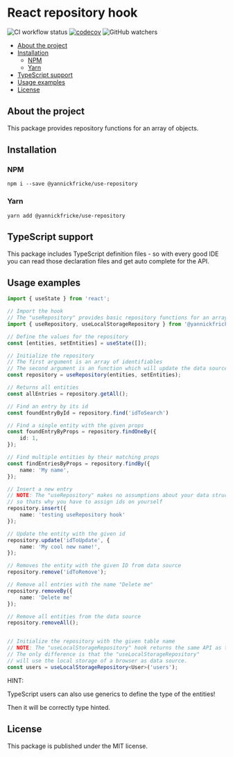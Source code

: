 # React repository hook <!-- omit in toc -->

![CI workflow status](https://img.shields.io/github/workflow/status/YannickFricke/use-repository/CI)
[![codecov](https://codecov.io/gh/YannickFricke/use-repository/branch/develop/graph/badge.svg)](https://codecov.io/gh/YannickFricke/use-repository)
![GitHub watchers](https://img.shields.io/github/watchers/YannickFricke/use-repository?style=social)

- [About the project](#about-the-project)
- [Installation](#installation)
  - [NPM](#npm)
  - [Yarn](#yarn)
- [TypeScript support](#typescript-support)
- [Usage examples](#usage-examples)
- [License](#license)

## About the project

This package provides repository functions for an array of objects.

## Installation

### NPM

```
npm i --save @yannickfricke/use-repository
```

### Yarn

```
yarn add @yannickfricke/use-repository
```

## TypeScript support

This package includes TypeScript definition files - so with every good IDE you can read those declaration files
and get auto complete for the API.

## Usage examples

```ts
import { useState } from 'react';

// Import the hook
// The "useRepository" provides basic repository functions for an array of entities
import { useRepository, useLocalStorageRepository } from '@yannickfricke/use-repository/dist';

// Define the values for the repository
const [entities, setEntities] = useState([]);

// Initialize the repository
// The first argument is an array of identifiables
// The second argument is an function which will update the data source with the new values
const repository = useRepository(entities, setEntities);

// Returns all entities
const allEntries = repository.getAll();

// Find an entry by its id
const foundEntryById = repository.find('idToSearch')

// Find a single entity with the given props
const foundEntryByProps = repository.findOneBy({
    id: 1,
});

// Find multiple entities by their matching props
const findEntriesByProps = repository.findBy({
    name: 'My name',
});

// Insert a new entry
// NOTE: The "useRepository" makes no assumptions about your data structures,
// so thats why you have to assign ids on yourself
repository.insert({
    name: 'testing useRepository hook'
});

// Update the entity with the given id
repository.update('idToUpdate', {
    name: 'My cool new name!',
});

// Removes the entity with the given ID from data source
repository.remove('idToRemove');

// Remove all entries with the name "Delete me"
repository.removeBy({
    name: 'Delete me'
});

// Remove all entities from the data source
repository.removeAll();


// Initialize the repository with the given table name
// NOTE: The "useLocalStorageRepository" hook returns the same API as the "useRepository" hook.
// The only difference is that the "useLocalStorageRepository"
// will use the local storage of a browser as data source.
const users = useLocalStorageRepository<User>('users');

```

HINT:

TypeScript users can also use generics to define the type of the entities!

Then it will be correctly type hinted.

## License

This package is published under the MIT license.
